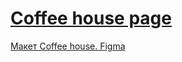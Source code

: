 # [Coffee house page](https://ruslanamav.github.io/coffee-house/coffee-house)
[Макет Coffee house. Figma](https://www.figma.com/file/SAoBmuOqTfguehdT4IFRxQ/Coffee-House?type=design&node-id=0-1&mode=design&t=LNGpAylK0MuE435Q-0)

